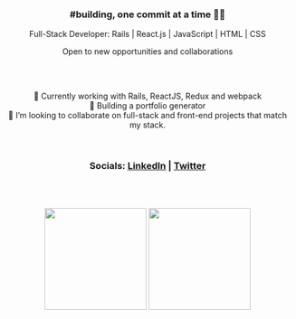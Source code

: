 <div align="center">
  <h3 id="-building-one-commit-at-a-time-">#building, one commit at a time 🧑‍💻</h3>
  <p>Full-Stack Developer: Rails | React.js | JavaScript | HTML | CSS</p>
  <p>Open to new opportunities and collaborations</p>
  <br>
  <br>
  <p>
    🔭 Currently working with Rails, ReactJS, Redux and webpack<br>
    🌱 Building a portfolio generator<br>
    👯 I’m looking to collaborate on full-stack and front-end projects that match my stack.<br>
  </p>
  <br>
  <h3>Socials: <a href="https://de.linkedin.com/in/eapenzac">LinkedIn</a> | <a href="https://twitter.com/eapenzac">Twitter</a></h3>
  <br>
  <br>
  <p align="center">
    <img height="180" align="center" src="https://github-readme-stats.vercel.app/api?username=eapenzacharias&show_icons=true&theme=dark">
    <img height="180" align="center" src="https://github-readme-stats.vercel.app/api/top-langs/?username=eapenzacharias&layout=compact&theme=dark">
    <!--<img align="center" src="https://github-readme-stats.vercel.app/api/wakatime?username=eapenzacharias&theme=dark&layout=compact">-->
  </p>
</div>
<!--
**eapenzacharias/eapenzacharias** is a ✨ _special_ ✨ repository because its `README.md` (this file) appears on your GitHub profile.

Here are some ideas to get you started:


- 🌱 I’m currently learning ...
- 👯 I’m looking to collaborate on ...
- 🤔 I’m looking for help with ...
- 💬 Ask me about ...
- 📫 How to reach me: ...
- 😄 Pronouns: ...
- ⚡ Fun fact: ...
-->
- 🔭 Currently working on HTML, CSS, JavaScript, C, webpack and Ruby on Rails
- 🌱 Learning REACT & Redux
- 👯 I’m looking to collaborate on full-stack and front-end projects that match my stack.


